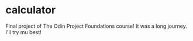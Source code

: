 # calculator

Final project of The Odin Project Foundations course!
It was a long journey.
I'll try mu best!
